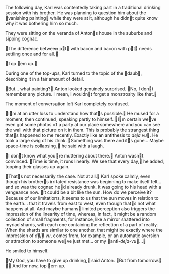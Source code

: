 The following day, Karl was contentedly taking part in a traditional drinking session with his brother. He was planning to question him about the vanishing painting while they were at it, although he didnt quite know why it was bothering him so much.

They were sitting on the veranda of Antons house in the suburbs and sipping cognac.

The difference between pt with bacon and bacon with pt needs settling once and for all.

Top em up.

During one of the top-ups, Karl turned to the topic of the daub, describing it in a fair amount of detail.

But... what painting? Anton looked genuinely surprised. No, I dont remember any picture. I mean, I wouldnt forget a monstrosity like that.

The moment of conversation left Karl completely confused. 

Im at an utter loss to understand how thats possible. He mused for a moment, then continued, speaking partly to himself. Im certain weve even got some photos of a party at our place somewhere and you can see the wall with that picture on it in them. This is probably the strangest thing thats happened to me recently. Exactly like an antithesis to *deja vu*. He took a large swig of his drink. Something was there and its gone... Maybe space-time is collapsing, he said with a laugh.

I dont know what youre muttering about there. Anton wasnt convinced. Time is time, it runs linearly. We see that every day, he added, topping their glasses up again.

Thats not necessarily the case. Not at all. Karl spoke calmly, even though his brothers irritated resistance was beginning to make itself felt... and so was the cognac hed already drunk. It was going to his head with a vengeance now. It could be a bit like the sun. How do we perceive it? Because of our limitations, it seems to us that the sun moves in relation to the earth... that it travels from east to west, even though thats not what happens at all. And maybe humans limited perception also triggers the impression of the linearity of time, whereas, in fact, it might be a random collection of small fragments, for instance, like a mirror shattered into myriad shards, with each one containing the reflection of a part of reality. When the shards are similar to one another, that might be exactly where the impression of *dj vu*, comes from, for example, or an automatic aversion or attraction to someone weve just met... or my anti-*deja-vu*... 

He smiled to himself.

My God, you have to give up drinking, said Anton. But from tomorrow.  And for now, top em up.